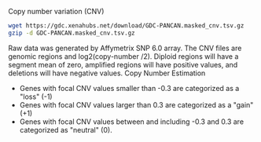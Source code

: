 Copy number variation (CNV)
```bash
wget https://gdc.xenahubs.net/download/GDC-PANCAN.masked_cnv.tsv.gz
gzip -d GDC-PANCAN.masked_cnv.tsv.gz
```
Raw data was generated by Affymetrix SNP 6.0 array.
The CNV files are genomic regions and log2(copy-number /2). Diploid regions will have a segment mean of zero, amplified regions will have positive values, and deletions will have negative values.
Copy Number Estimation
-   Genes with focal CNV values smaller than -0.3 are categorized as a "loss" (-1)
-   Genes with focal CNV values larger than 0.3 are categorized as a "gain" (+1)
-   Genes with focal CNV values between and including -0.3 and 0.3 are categorized as "neutral" (0).

<!--stackedit_data:
eyJoaXN0b3J5IjpbMTUwNjMyODM4Miw1NTMwNDMzMzUsLTY4Mz
MxODEyNiwzNTQzOTk4NjcsLTEwNjQwMDc5OTEsLTQ2NDQ3MTc0
NSw3ODMxMDI5OTMsLTEyNTg4NzIxNzksMzMyMTc2Nzk2LDczMD
k5ODExNl19
-->